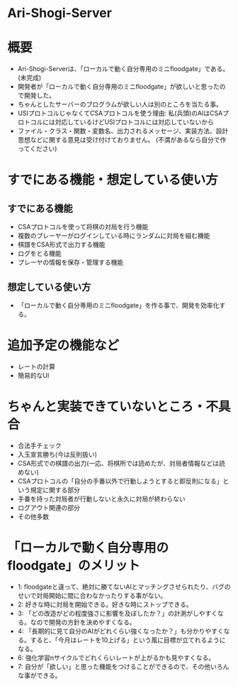 # Ari-Shogi-Server

# 概要
- Ari-Shogi-Serverは、「ローカルで動く自分専用のミニfloodgate」である。(未完成)
- 開発者が「ローカルで動く自分専用のミニfloodgate」が欲しいと思ったので開発した。
- ちゃんとしたサーバーのプログラムが欲しい人は別のところを当たる事。
- USIプロトコルじゃなくてCSAプロトコルを使う理由: 私(兵頭)のAIはCSAプロトコルには対応しているけどUSIプロトコルには対応していないから
- ファイル・クラス・関数・変数名、出力されるメッセージ、実装方法、設計思想などに関する意見は受け付けておりません。 (不満があるなら自分で作ってください)

# すでにある機能・想定している使い方
## すでにある機能
- CSAプロトコルを使って将棋の対局を行う機能
- 複数のプレーヤーがログインしている時にランダムに対局を組む機能
- 棋譜をCSA形式で出力する機能
- ログをとる機能
- プレーヤの情報を保存・管理する機能

## 想定している使い方
- 「ローカルで動く自分専用のミニfloodgate」を作る事で、開発を効率化する。

# 追加予定の機能など
- レートの計算
- 簡易的なUI

# ちゃんと実装できていないところ・不具合
- 合法手チェック
- 入玉宣言勝ち(今は反則扱い)
- CSA形式での棋譜の出力(一応、将棋所では読めたが、対局者情報などは読めない)
- CSAプロトコルの「自分の手番以外で行動しようとすると即反則になる」という規定に関する部分
- 手番を持った対局者が行動しないと永久に対局が終わらない
- ログアウト関連の部分
- その他多数

# 「ローカルで動く自分専用のfloodgate」のメリット
- 1: floodgateと違って、絶対に勝てないAIとマッチングさせられたり、バグのせいで対局開始に間に合わなかったりする事がない。
- 2: 好きな時に対局を開始できる。好きな時にストップできる。
- 3: 「どの改造がどの程度強さに影響を及ぼしたか？」の計測がしやすくなる。なので開発の方針を決めやすくなる。
- 4: 「長期的に見て自分のAIがどれくらい強くなったか？」も分かりやすくなる。すると、「今月はレートを10上げる」という風に目標が立てれるようになる。
- 6: 強化学習nサイクルでどれくらいレートが上がるかも見やすくなる。
- 7: 自分が「欲しい」と思った機能をつけることができるので、その他いろんな事ができる。
